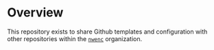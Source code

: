 # Overview

This repository exists to share Github templates and configuration with other
repositories within the [`nwenc`](https://github.com/nwenc)
organization.
